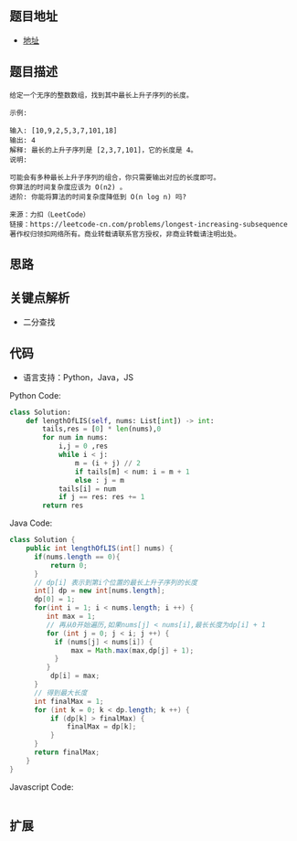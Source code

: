 ## 题目地址

- [地址](https://leetcode-cn.com/problems/longest-increasing-subsequence/)

## 题目描述

```
给定一个无序的整数数组，找到其中最长上升子序列的长度。

示例:

输入: [10,9,2,5,3,7,101,18]
输出: 4 
解释: 最长的上升子序列是 [2,3,7,101]，它的长度是 4。
说明:

可能会有多种最长上升子序列的组合，你只需要输出对应的长度即可。
你算法的时间复杂度应该为 O(n2) 。
进阶: 你能将算法的时间复杂度降低到 O(n log n) 吗?

来源：力扣（LeetCode）
链接：https://leetcode-cn.com/problems/longest-increasing-subsequence
著作权归领扣网络所有。商业转载请联系官方授权，非商业转载请注明出处。
```

## 思路

## 关键点解析

- 二分查找

## 代码

- 语言支持：Python，Java，JS

Python Code:

```python
class Solution:
    def lengthOfLIS(self, nums: List[int]) -> int:
        tails,res = [0] * len(nums),0
        for num in nums:
            i,j = 0 ,res
            while i < j:
                m = (i + j) // 2
                if tails[m] < num: i = m + 1
                else : j = m
            tails[i] = num
            if j == res: res += 1
        return res 
```

Java Code:

```java
class Solution {
    public int lengthOfLIS(int[] nums) {
      if(nums.length == 0){
          return 0;
      }
      // dp[i] 表示到第i个位置的最长上升子序列的长度
      int[] dp = new int[nums.length];
      dp[0] = 1;
      for(int i = 1; i < nums.length; i ++) {
         int max = 1;
         // 再从0开始遍历,如果nums[j] < nums[i],最长长度为dp[i] + 1
         for (int j = 0; j < i; j ++) {
           if (nums[j] < nums[i]) {
               max = Math.max(max,dp[j] + 1);
           }
         } 
          dp[i] = max;
      }
      // 得到最大长度
      int finalMax = 1;
      for (int k = 0; k < dp.length; k ++) {
          if (dp[k] > finalMax) {
              finalMax = dp[k];
          }
      }
      return finalMax;
    }
}
```

Javascript Code:
```js
```

## 扩展


